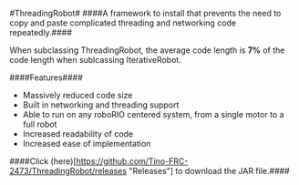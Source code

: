 #ThreadingRobot#
####A framework to install that prevents the need to copy and paste complicated threading and networking code repeatedly.####

When subclassing ThreadingRobot, the average code length is **7%** of the code length when sublcassing IterativeRobot.

####Features####
- Massively reduced code size
- Built in networking and threading support
- Able to run on any roboRIO centered system, from a single motor to a full robot
- Increased readability of code
- Increased ease of implementation

####Click (here)[https://github.com/Tino-FRC-2473/ThreadingRobot/releases "Releases"] to download the JAR file.####
